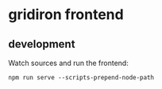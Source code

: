 # gridiron frontend

## development

Watch sources and run the frontend:

```
npm run serve --scripts-prepend-node-path
```
